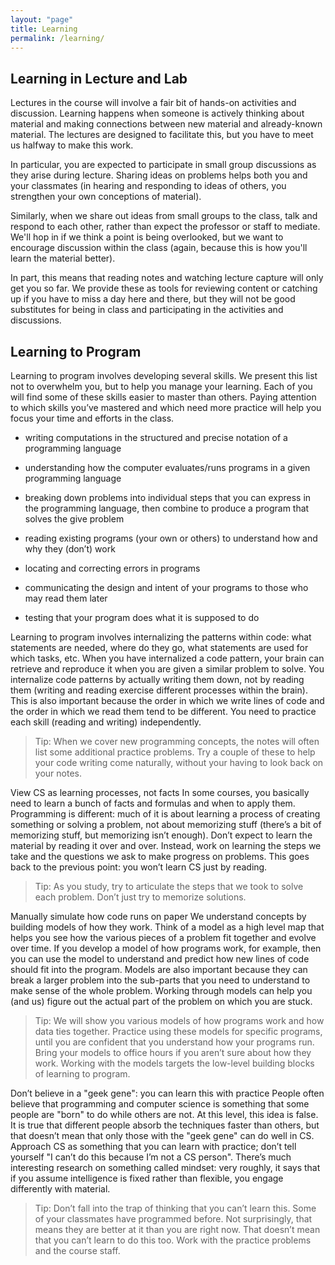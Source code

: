 ```yaml
---
layout: "page"
title: Learning
permalink: /learning/
---
```


## Learning in Lecture and Lab

Lectures in the course will involve a fair bit of hands-on activities and discussion. Learning happens when someone is actively thinking about material and making connections between new material and already-known material. The lectures are designed to facilitate this, but you have to meet us halfway to make this work.

In particular, you are expected to participate in small group discussions as they arise during lecture. Sharing ideas on problems helps both you and your classmates (in hearing and responding to ideas of others, you strengthen your own conceptions of material).

Similarly, when we share out ideas from small groups to the class, talk and respond to each other, rather than expect the professor or staff to mediate. We'll hop in if we think a point is being overlooked, but we want to encourage discussion within the class (again, because this is how you'll learn the material better).

In part, this means that reading notes and watching lecture capture will only get you so far. We provide these as tools for reviewing content or catching up if you have to miss a day here and there, but they will not be good substitutes for being in class and participating in the activities and discussions.

## Learning to Program

Learning to program involves developing several skills. We present this list not to overwhelm you, but to help you manage your learning. Each of you will find some of these skills easier to master than others. Paying attention to which skills you’ve mastered and which need more practice will help you focus your time and efforts in the class.

- writing computations in the structured and precise notation of a programming language

- understanding how the computer evaluates/runs programs in a given programming language

- breaking down problems into individual steps that you can express in the programming language, then combine to produce a program that solves the give problem

- reading existing programs (your own or others) to understand how and why they (don’t) work

- locating and correcting errors in programs

- communicating the design and intent of your programs to those who may read them later

- testing that your program does what it is supposed to do

Learning to program involves internalizing the patterns within code: what statements are needed, where do they go, what statements are used for which tasks, etc. When you have internalized a code pattern, your brain can retrieve and reproduce it when you are given a similar problem to solve. You internalize code patterns by actually writing them down, not by reading them (writing and reading exercise different processes within the brain). This is also important because the order in which we write lines of code and the order in which we read them tend to be different. You need to practice each skill (reading and writing) independently.

> Tip: When we cover new programming concepts, the notes will often list some additional practice problems. Try a couple of these to help your code writing come naturally, without your having to look back on your notes.

View CS as learning processes, not facts In some courses, you basically need to learn a bunch of facts and formulas and when to apply them. Programming is different: much of it is about learning a process of creating something or solving a problem, not about memorizing stuff (there’s a bit of memorizing stuff, but memorizing isn’t enough). Don’t expect to learn the material by reading it over and over. Instead, work on learning the steps we take and the questions we ask to make progress on problems. This goes back to the previous point: you won’t learn CS just by reading.

> Tip: As you study, try to articulate the steps that we took to solve each problem. Don’t just try to memorize solutions.

Manually simulate how code runs on paper We understand concepts by building models of how they work. Think of a model as a high level map that helps you see how the various pieces of a problem fit together and evolve over time. If you develop a model of how programs work, for example, then you can use the model to understand and predict how new lines of code should fit into the program. Models are also important because they can break a larger problem into the sub-parts that you need to understand to make sense of the whole problem. Working through models can help you (and us) figure out the actual part of the problem on which you are stuck.

> Tip: We will show you various models of how programs work and how data ties together. Practice using these models for specific programs, until you are confident that you understand how your programs run. Bring your models to office hours if you aren’t sure about how they work. Working with the models targets the low-level building blocks of learning to program.

Don’t believe in a "geek gene": you can learn this with practice People often believe that programming and computer science is something that some people are "born" to do while others are not. At this level, this idea is false. It is true that different people absorb the techniques faster than others, but that doesn’t mean that only those with the "geek gene" can do well in CS. Approach CS as something that you can learn with practice; don’t tell yourself "I can’t do this because I’m not a CS person". There’s much interesting research on something called mindset: very roughly, it says that if you assume intelligence is fixed rather than flexible, you engage differently with material.

> Tip: Don’t fall into the trap of thinking that you can’t learn this. Some of your classmates have programmed before. Not surprisingly, that means they are better at it than you are right now. That doesn’t mean that you can’t learn to do this too. Work with the practice problems and the course staff.

